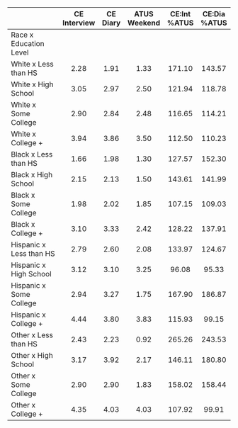 
|                      | CE<br>Interview |  CE<br>Diary | ATUS<br>Weekend | CE:Int<br>%ATUS | CE:Dia<br>%ATUS |
| -------------------- | :----------: | :----------: | :----------: | :----------: | :----------: |
| Race x Education Level |              |              |              |              |              |
| White x Less than HS |         2.28 |         1.91 |         1.33 |       171.10 |       143.57 |
| White x High School  |         3.05 |         2.97 |         2.50 |       121.94 |       118.78 |
| White x Some College |         2.90 |         2.84 |         2.48 |       116.65 |       114.21 |
| White x College +    |         3.94 |         3.86 |         3.50 |       112.50 |       110.23 |
| Black x Less than HS |         1.66 |         1.98 |         1.30 |       127.57 |       152.30 |
| Black x High School  |         2.15 |         2.13 |         1.50 |       143.61 |       141.99 |
| Black x Some College |         1.98 |         2.02 |         1.85 |       107.15 |       109.03 |
| Black x College +    |         3.10 |         3.33 |         2.42 |       128.22 |       137.91 |
| Hispanic x Less than HS |         2.79 |         2.60 |         2.08 |       133.97 |       124.67 |
| Hispanic x High School |         3.12 |         3.10 |         3.25 |        96.08 |        95.33 |
| Hispanic x Some College |         2.94 |         3.27 |         1.75 |       167.90 |       186.87 |
| Hispanic x College + |         4.44 |         3.80 |         3.83 |       115.93 |        99.15 |
| Other x Less than HS |         2.43 |         2.23 |         0.92 |       265.26 |       243.53 |
| Other x High School  |         3.17 |         3.92 |         2.17 |       146.11 |       180.80 |
| Other x Some College |         2.90 |         2.90 |         1.83 |       158.02 |       158.44 |
| Other x College +    |         4.35 |         4.03 |         4.03 |       107.92 |        99.91 |

